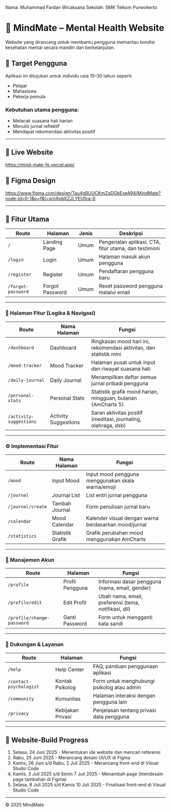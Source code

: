 Nama: Muhammad Fardan Wicaksana
Sekolah: SMK Telkom Purwokerto

# 🧠 MindMate – Mental Health Website
Website yang dirancang untuk membantu pengguna memantau kondisi kesehatan mental secara mandiri dan berkelanjutan.

## 🎯 Target Pengguna
Aplikasi ini ditujukan untuk individu usia 15–30 tahun seperti:
- Pelajar
- Mahasiswa
- Pekerja pemula

### Kebutuhan utama pengguna:
- Melacak suasana hati harian
- Menulis jurnal reflektif
- Mendapat rekomendasi aktivitas positif

---

## 🔗 Live Website
https://mind-mate-fe.vercel.app/ 

## 🎨 Figma Design
https://www.figma.com/design/Tau4gBUUCKmZqDGbExeA94/MindMate?node-id=0-1&p=f&t=srnXpbXZJLYEU5ra-0

---

## 🌟 Fitur Utama

| Route | Halaman | Jenis | Deskripsi |
|-------|---------|-------|-----------|
| `/` | Landing Page | Umum | Pengenalan aplikasi, CTA, fitur utama, dan testimoni |
| `/login` | Login | Umum | Halaman masuk akun pengguna |
| `/register` | Register | Umum | Pendaftaran pengguna baru |
| `/forgot-password` | Forgot Password | Umum | Reset password pengguna melalui email |

---

### 🧩 Halaman Fitur (Logika & Navigasi)

| Route | Nama Halaman | Fungsi |
|-------|---------------|--------|
| `/dashboard` | Dashboard | Ringkasan mood hari ini, rekomendasi aktivitas, dan statistik mini |
| `/mood-tracker` | Mood Tracker | Halaman pusat untuk input dan riwayat suasana hati |
| `/daily-journal` | Daily Journal | Menampilkan daftar semua jurnal pribadi pengguna |
| `/personal-stats` | Personal Stats | Statistik grafik mood harian, mingguan, bulanan (AmCharts 5) |
| `/activity-suggestions` | Activity Suggestions | Saran aktivitas positif (meditasi, journaling, olahraga, dsb) |

---

### ⚙️ Implementasi Fitur

| Route | Nama Halaman | Fungsi |
|-------|---------------|--------|
| `/mood` | Input Mood | Input mood pengguna menggunakan skala warna/emoji |
| `/journal` | Journal List | List entri jurnal pengguna |
| `/journal/create` | Tambah Journal | Form penulisan jurnal baru |
| `/calendar` | Mood Calendar | Kalender visual dengan warna berdasarkan mood/jurnal |
| `/statistics` | Statistik Grafik | Grafik perubahan mood menggunakan AmCharts |

---

### 👤 Manajemen Akun

| Route | Halaman | Fungsi |
|-------|---------|--------|
| `/profile` | Profil Pengguna | Informasi dasar pengguna (nama, email, gender) |
| `/profile/edit` | Edit Profil | Ubah nama, email, preferensi (tema, notifikasi, dll) |
| `/profile/change-password` | Ganti Password | Form untuk mengganti kata sandi |

---

### 💬 Dukungan & Layanan

| Route | Halaman | Fungsi |
|-------|---------|--------|
| `/help` | Help Center | FAQ, panduan penggunaan aplikasi |
| `/contact-psychologist` | Kontak Psikolog | Form untuk menghubungi psikolog atau admin |
| `/community` | Komunitas | Halaman interaksi dengan pengguna lain |
| `/privacy` | Kebijakan Privasi | Penjelasan tentang privasi data pengguna |

---

## 📅 Website-Build Progress
1. Selasa, 24 Juni 2025 - Menentukan ide website dan mencari referensi
2. Rabu, 25 Juni 2025 - Merancang desain UI/UX di Figma
3. Kamis, 26 Juni s/d Rabu, 2 Juli 2025 - Merancang front-end di Visual Studio Code
4. Kamis, 3 Juli 2025 s/d Senin 7 Juli 2025 - Menambah page (mendesain page tambahan di Figma)
5. Selasa, 8 Juli 2025 s/d Kamis 10 Juli 2025 - Finalisasi front-end di Visual Studio Code

---

© 2025 MindMate
